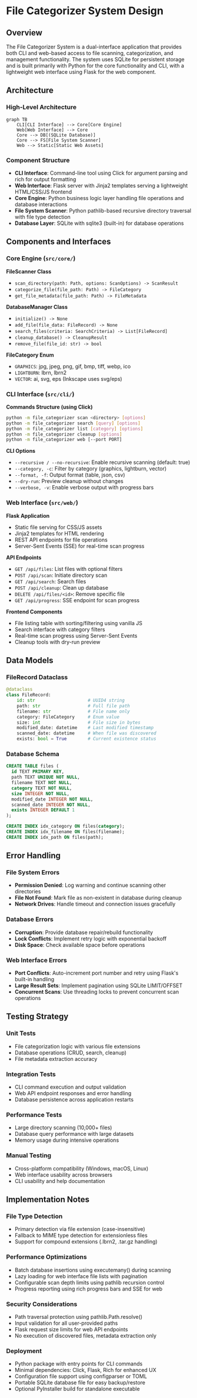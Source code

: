 # File Categorizer System Design

## Overview

The File Categorizer System is a dual-interface application that provides both CLI and web-based access to file scanning, categorization, and management functionality. The system uses SQLite for persistent storage and is built primarily with Python for the core functionality and CLI, with a lightweight web interface using Flask for the web component.

## Architecture

### High-Level Architecture

```mermaid
graph TB
    CLI[CLI Interface] --> Core[Core Engine]
    Web[Web Interface] --> Core
    Core --> DB[(SQLite Database)]
    Core --> FS[File System Scanner]
    Web --> Static[Static Web Assets]
```

### Component Structure

- **CLI Interface**: Command-line tool using Click for argument parsing and rich for output formatting
- **Web Interface**: Flask server with Jinja2 templates serving a lightweight HTML/CSS/JS frontend
- **Core Engine**: Python business logic layer handling file operations and database interactions
- **File System Scanner**: Python pathlib-based recursive directory traversal with file type detection
- **Database Layer**: SQLite with sqlite3 (built-in) for database operations

## Components and Interfaces

### Core Engine (`src/core/`)

**FileScanner Class**
- `scan_directory(path: Path, options: ScanOptions) -> ScanResult`
- `categorize_file(file_path: Path) -> FileCategory`
- `get_file_metadata(file_path: Path) -> FileMetadata`

**DatabaseManager Class**
- `initialize() -> None`
- `add_file(file_data: FileRecord) -> None`
- `search_files(criteria: SearchCriteria) -> List[FileRecord]`
- `cleanup_database() -> CleanupResult`
- `remove_file(file_id: str) -> bool`

**FileCategory Enum**
- `GRAPHICS`: jpg, jpeg, png, gif, bmp, tiff, webp, ico
- `LIGHTBURN`: lbrn, lbrn2
- `VECTOR`: ai, svg, eps (Inkscape uses svg/eps)

### CLI Interface (`src/cli/`)

**Commands Structure (using Click)**
```bash
python -m file_categorizer scan <directory> [options]
python -m file_categorizer search [query] [options]
python -m file_categorizer list [category] [options]
python -m file_categorizer cleanup [options]
python -m file_categorizer web [--port PORT]
```

**CLI Options**
- `--recursive / --no-recursive`: Enable recursive scanning (default: true)
- `--category, -c`: Filter by category (graphics, lightburn, vector)
- `--format, -f`: Output format (table, json, csv)
- `--dry-run`: Preview cleanup without changes
- `--verbose, -v`: Enable verbose output with progress bars

### Web Interface (`src/web/`)

**Flask Application**
- Static file serving for CSS/JS assets
- Jinja2 templates for HTML rendering
- REST API endpoints for file operations
- Server-Sent Events (SSE) for real-time scan progress

**API Endpoints**
- `GET /api/files`: List files with optional filters
- `POST /api/scan`: Initiate directory scan
- `GET /api/search`: Search files
- `POST /api/cleanup`: Clean up database
- `DELETE /api/files/<id>`: Remove specific file
- `GET /api/progress`: SSE endpoint for scan progress

**Frontend Components**
- File listing table with sorting/filtering using vanilla JS
- Search interface with category filters
- Real-time scan progress using Server-Sent Events
- Cleanup tools with dry-run preview

## Data Models

### FileRecord Dataclass
```python
@dataclass
class FileRecord:
    id: str                    # UUID4 string
    path: str                  # Full file path
    filename: str              # File name only
    category: FileCategory     # Enum value
    size: int                  # File size in bytes
    modified_date: datetime    # Last modified timestamp
    scanned_date: datetime     # When file was discovered
    exists: bool = True        # Current existence status
```

### Database Schema
```sql
CREATE TABLE files (
  id TEXT PRIMARY KEY,
  path TEXT UNIQUE NOT NULL,
  filename TEXT NOT NULL,
  category TEXT NOT NULL,
  size INTEGER NOT NULL,
  modified_date INTEGER NOT NULL,
  scanned_date INTEGER NOT NULL,
  exists INTEGER DEFAULT 1
);

CREATE INDEX idx_category ON files(category);
CREATE INDEX idx_filename ON files(filename);
CREATE INDEX idx_path ON files(path);
```

## Error Handling

### File System Errors
- **Permission Denied**: Log warning and continue scanning other directories
- **File Not Found**: Mark file as non-existent in database during cleanup
- **Network Drives**: Handle timeout and connection issues gracefully

### Database Errors
- **Corruption**: Provide database repair/rebuild functionality
- **Lock Conflicts**: Implement retry logic with exponential backoff
- **Disk Space**: Check available space before operations

### Web Interface Errors
- **Port Conflicts**: Auto-increment port number and retry using Flask's built-in handling
- **Large Result Sets**: Implement pagination using SQLite LIMIT/OFFSET
- **Concurrent Scans**: Use threading locks to prevent concurrent scan operations

## Testing Strategy

### Unit Tests
- File categorization logic with various file extensions
- Database operations (CRUD, search, cleanup)
- File metadata extraction accuracy

### Integration Tests
- CLI command execution and output validation
- Web API endpoint responses and error handling
- Database persistence across application restarts

### Performance Tests
- Large directory scanning (10,000+ files)
- Database query performance with large datasets
- Memory usage during intensive operations

### Manual Testing
- Cross-platform compatibility (Windows, macOS, Linux)
- Web interface usability across browsers
- CLI usability and help documentation

## Implementation Notes

### File Type Detection
- Primary detection via file extension (case-insensitive)
- Fallback to MIME type detection for extensionless files
- Support for compound extensions (.lbrn2, .tar.gz handling)

### Performance Optimizations
- Batch database insertions using executemany() during scanning
- Lazy loading for web interface file lists with pagination
- Configurable scan depth limits using pathlib recursion control
- Progress reporting using rich progress bars and SSE for web

### Security Considerations
- Path traversal protection using pathlib.Path.resolve()
- Input validation for all user-provided paths
- Flask request size limits for web API endpoints
- No execution of discovered files, metadata extraction only

### Deployment
- Python package with entry points for CLI commands
- Minimal dependencies: Click, Flask, Rich for enhanced UX
- Configuration file support using configparser or TOML
- Portable SQLite database file for easy backup/restore
- Optional PyInstaller build for standalone executable